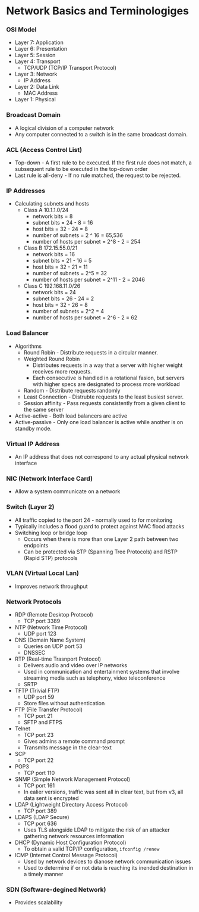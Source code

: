 # Network Basics and Terminologiges
### OSI Model
* Layer 7: Application
* Layer 6: Presentation
* Layer 5: Session
* Layer 4: Transport
  * TCP/UDP (TCP/IP Transport Protocol)
* Layer 3: Network
  * IP Address
* Layer 2: Data Link
  * MAC Address
* Layer 1: Physical

### Broadcast Domain
* A logical division of a computer network
* Any computer connected to a switch is in the same broadcast domain.

### ACL (Access Control List)
* Top-down - A first rule to be executed. If the first rule does not match, a subsequent rule to be executed in the top-down order
* Last rule is all-deny - If no rule matched, the request to be rejected.

### IP Addresses
* Calculating subnets and hosts
  * Class A 10.1.1.0/24
    * network bits = 8
    * subnet bits = 24 - 8 = 16
    * host bits = 32 - 24 = 8
    * number of subnets = 2 ^ 16 = 65,536
    * number of hosts per subnet = 2^8 - 2 = 254
  * Class B 172.15.55.0/21
    * network bits = 16
    * subnet bits = 21 - 16 = 5
    * host bits = 32 - 21 = 11
    * number of subnets = 2^5 = 32
    * number of hosts per subnet = 2^11 - 2 = 2046
  * Class C 192.168.11.0/26
    * network bits = 24
    * subnet bits = 26 - 24 = 2
    * host bits = 32 - 26 = 8
    * number of subnets = 2^2 = 4
    * number of hosts per subnet = 2^6 - 2 =  62

### Load Balancer
* Algorithms
  * Round Robin - Distribute requests in a circular manner.
  * Weighted Round Robin
    * Distributes requests in a way that a server with higher weight receives more requests.
    * Each consecutive is handled in a rotational fasion, but servers with higher specs are designated to process more workload
  * Random - Distribute requests randomly
  * Least Connection - Distrubte requests to the least busiest server.
  * Session affinity - Pass requests consistently from a given client to the same server
* Active-active - Both load balancers are active
* Active-passive - Only one load balancer is active while another is on standby mode.

### Virtual IP Address
* An IP address that does not correspond to any actual physical network interface

### NIC (Network Interface Card)
* Allow a system communicate on a network

### Switch (Layer 2)
* All traffic copied to the port 24 - normally used to for monitoring
* Typically includes a flood guard to protect against MAC flood attacks
* Switching loop or bridge loop
  * Occurs when there is more than one Layer 2 path between two endpoints
  * Can be protected via STP (Spanning Tree Protocols) and RSTP (Rapid STP)  protocols

### VLAN (Virtual Local Lan)
* Improves network throughput

### Network Protocols
* RDP (Remote Desktop Protocol)
  * TCP port 3389
* NTP (Network Time Protocol)
  * UDP port 123
* DNS (Domain Name System)
  * Queries on UDP port 53
  * DNSSEC
* RTP (Real-time Trasnport Protocol)
  * Delivers audio and video over IP networks
  * Used in communication and entertainment systems that involve streaming media such as telephony, video teleconference
  * SRTP
* TFTP (Trivial FTP)
  * UDP port 59
  * Store files without authentication
* FTP (File Transfer Protocol)
  * TCP port 21
  * SFTP and FTPS
* Telnet
  * TCP port 23
  * Gives admins a remote command prompt
  * Transmits message in the clear-text
* SCP
  * TCP port 22
* POP3
  * TCP port 110
* SNMP (Simple Network Management Protocol)
  * TCP port 161
  * In ealier versions, traffic was sent all in clear text, but from v3, all data sent is encrypted
* LDAP (Lightweight Directory Access Protocol)
  * TCP port 389
* LDAPS (LDAP Secure)
  * TCP port 636
  * Uses TLS alongside LDAP to mitigate the risk of an attacker gathering network resources information
* DHCP (Dynamic Host Configuration Protocol)
  * To obtain a valid TCP/IP configuration, `ifconfig /renew`
* ICMP (Internet Control Message Protocol)
  * Used by network devices to dianose network communication issues
  * Used to determine if or not data is reaching its inended destination in a timely manner

### SDN (Software-degined Network)
* Provides scalability
